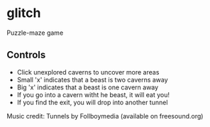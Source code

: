 # glitch

Puzzle-maze game

## Controls

- Click unexplored caverns to uncover more areas
- Small 'x' indicates that a beast is two caverns away
- Big 'x' indicates that a beast is one cavern away
- If you go into a cavern witht he beast, it will eat you!
- If you find the exit, you will drop into another tunnel

Music credit: Tunnels by Follboymedia (available on freesound.org)

<a href='http://www.recurse.com' title='Made with love at the Recurse Center'><img src='https://cloud.githubusercontent.com/assets/2883345/11322973/9e557144-910b-11e5-959a-8fdaaa4a88c5.png' height='14px'/></a>
